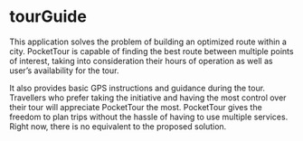 # tourGuide

This application solves the problem of building an optimized route within a city. PocketTour is capable of finding the best route between multiple points of interest, taking into consideration their hours of operation as well as user’s availability for the tour. 

It also provides basic GPS instructions and guidance during the tour.
Travellers who prefer taking the initiative and having the most control over their tour will appreciate PocketTour the most. 
PocketTour gives the freedom to plan trips without the hassle of having to use multiple services. Right now, there is no equivalent to the proposed solution.
